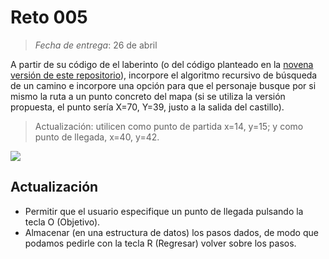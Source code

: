 # Reto 005

> *Fecha de entrega*: 26 de abril

A partir de su código de el laberinto (o del código planteado en la [novena versión de este repositorio](https://github.com/mmasias/mmasias/blob/main/PROGRAMACION-1/mapasConArrayAsociativo/README.md)), incorpore el algoritmo recursivo de búsqueda de un camino e incorpore una opción para que el personaje busque por si mismo la ruta a un punto concreto del mapa (si se utiliza la versión propuesta, el punto sería X=70, Y=39, justo a la salida del castillo).

> Actualización: utilicen como punto de partida x=14, y=15; y como punto de llegada, x=40, y=42.

![](https://github.com/mmasias/mmasias/raw/main/imagenes/ArrayAsociativoV9SKIN0.png)

## Actualización

- Permitir que el usuario especifique un punto de llegada pulsando la tecla O (Objetivo).
- Almacenar (en una estructura de datos) los pasos dados, de modo que podamos pedirle con la tecla R (Regresar) volver sobre los pasos.
